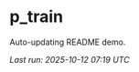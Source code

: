# p_train

Auto-updating README demo.

<!--START_SECTION:status-->
_Last run: 2025-10-12 07:19 UTC_
<!--END_SECTION:status-->

































































































































































































































































































































































































































































































































































































































































































































































































































































































































































































































































































































































